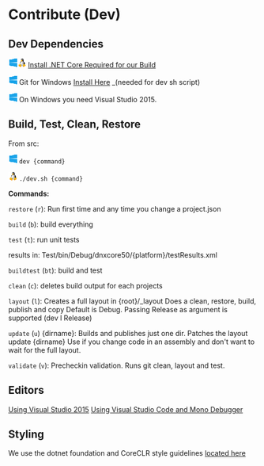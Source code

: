 # Contribute (Dev)

## Dev Dependencies

![Win](res/win_sm.png)![*nix](res/linux_sm.png) [Install .NET Core Required for our Build](dev/netcore.md)

![Win](res/win_sm.png) Git for Windows [Install Here](https://git-scm.com/downloads) _(needed for dev sh script)

![Win](res/win_sm.png) On Windows you need Visual Studio 2015.

## Build, Test, Clean, Restore 

From src:

![Win](res/win_sm.png) `dev {command}`

![*nix](res/linux_sm.png) `./dev.sh {command}`
  
**Commands:**

`restore` (`r`): Run first time and any time you change a project.json

`build` (`b`):   build everything

`test` (`t`):    run unit tests
        
  results in: 
  Test/bin/Debug/dnxcore50/{platform}/testResults.xml

`buildtest` (`bt`): build and test

`clean` (`c`):   deletes build output for each projects
 
`layout` (`l`): Creates a full layout in {root}/_layout
   Does a clean, restore, build, publish and copy
   Default is Debug.  Passing Release as argument is supported (dev l Release)

`update` (`u`) {dirname}: Builds and publishes just one dir.  Patches the layout
   update {dirname}
   Use if you change code in an assembly and don't want to wait for the full layout.

`validate` (`v`): Precheckin validation.  Runs git clean, layout and test.

## Editors

[Using Visual Studio 2015](dev/vs.md)
[Using Visual Studio Code and Mono Debugger](dev/code.md)

## Styling

We use the dotnet foundation and CoreCLR style guidelines [located here](
https://github.com/dotnet/corefx/blob/master/Documentation/coding-guidelines/coding-style.md)
